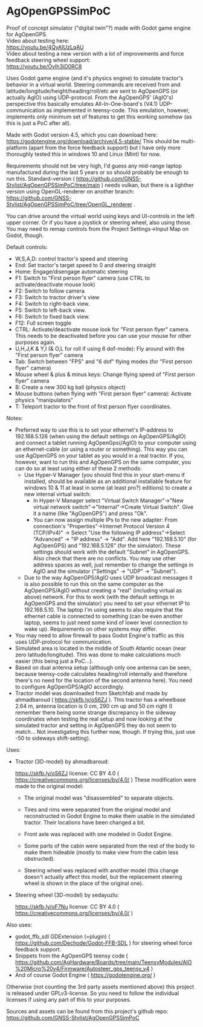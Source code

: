 # AgOpenGPSSimPoC

Proof of concept simulator ("digital twin"?) made with Godot game engine for AgOpenGPS.  
Video about testing here:  
https://youtu.be/4QyAIUzLqAU  
Video about testing a new version with a lot of improvements and force feedback steering wheel support:  
https://youtu.be/OvIh3iD0RC8

Uses Godot game engine (and it's physics engine) to simulate tractor's behavior in a virtual world. Steering commands are received from and latitude/longitude/height/heading/roll/etc are sent to AgOpenGPS (or actually AgIO) using UDP-protocol. From the AgOpenGPS' (AgIO's) perspective this basically emulates All-In-One-board's (V4.1) UDP-communication as implemented in teensy-code. This emulation, however, implements only minimum set of features to get this working somehow (as this is just a PoC after all).

Made with Godot version 4.5, which you can download here: https://godotengine.org/download/archive/4.5-stable/ This should be multi-platform (apart from the force feedback support) but I have only more thoroughly tested this in windows 10 and Linux (Mint) for now.

Requirements should not be very high, I'd guess any mid-range laptop manufactured during the last 5 years or so should probably be enough to run this. Standard-version ( https://github.com/GNSS-Stylist/AgOpenGPSSimPoC/tree/main ) needs vulkan, but there is a lighther version using OpenGL-renderer on another branch: https://github.com/GNSS-Stylist/AgOpenGPSSimPoC/tree/OpenGL_renderer .

You can drive around the virtual world using keys and UI-controls in the left upper corner. Or if you have a joystick or steering wheel, also using those. You may need to remap controls from the Project Settings->Input Map on Godot, though.

Default controls:

- W,S,A,D: control tractor's speed and steering
- End: Set tractor's target speed to 0 and steering straight
- Home: Engage/disengage automatic steering
- F1: Switch to "First person flyer" camera (use CTRL to activate/deactivate mouse look)
- F2: Switch to follow camera
- F3: Switch to tractor driver's view
- F4: Switch to right-back view.
- F5: Switch to left-back view.
- F6: Switch to fixed back view.
- F12: Full screen toggle
- CTRL: Activate/deactivate mouse look for "First person flyer" camera. This needs to be deactivated before you can use your mouse for other purposes again.
- U,H,J,K & Y,I (& O,L for roll if using 6 dof-mode): Fly around with the "First person flyer" camera
- Tab: Switch between "FPS" and "6 dof" flying modes (for "First person flyer" camera)
- Mouse wheel & plus & minus keys: Change flying speed of "First person flyer" camera
- B: Create a new 300 kg ball (physics object)
- Mouse buttons (when flying with "First person flyer" camera): Activate physics "manipulators"
- T: Teleport tractor to the front of first person flyer coordinates.

Notes:

- Preferred way to use this is to set your ethernet's IP-address to 192.168.5.126 (when using the default settings on AgOpenGPS/AgIO) and connect a tablet running AgOpenGps(/AgIO) to your computer using an ethernet-cable (or using a router or something). This way you can use AgOpenGPS on your tablet as you would in a real tractor. If you, however, want to run this and AgOpenGPS on the same computer, you can do so at least using either of these 2 methods:
  - Use Hyper-V Manager (you should find this in your start-menu if installed, should be available as an additional installable feature for windows 10 & 11 at least in some (at least pro?) editions) to create a new internal virtual switch:
    - In Hyper-V Manager select "Virtual Switch Manager"->"New  virtual network switch"->"Internal"->Create Virtual Switch". Give it a name (like "AgOpenGPS") and press "Ok".
    - You can now assign multiple IPs to the new adapter: From connection's "Properties"->Internet Protocol Version 4 (TCP/IPv4)" -> Select "Use the following IP address"->Select "Advanced" -> "IP address" -> "Add". Add here "192.168.5.10" (for AgOpenGPS) and "192.168.5.126" (for the simulator). These settings should work with the default "Subnet" in AgOpenGPS. Also check that there are no conflicts. You may use other address spaces as well, just remember to change the settings in AgIO and the simulator ("Settings" -> "UDP" -> "Subnet").
  - Due to the way AgOpenGPS/AgIO uses UDP broadcast messages it is also possible to run this on the same computer as the AgOpenGPS/AgIO without creating a "real" (including virtual as above) network. For this to work (with the default settings in AgOpenGPS and the simulator) you need to set your ethernet IP to 192.168.5.10. The laptop I'm using seems to also require that the ethernet cable is connected to something (can be even another laptop, seems to just need some kind of lower level connection to wake up). Requirements on other systems may differ.
- You may need to allow firewall to pass Godot Engine's traffic as this uses UDP-protocol for communication.
- Simulated area is located in the middle of South Atlantic ocean (near zero latitude/longitude). This was done to make calculations much easier (this being just a PoC...).
- Based on dual antenna setup (although only one antenna can be seen, because teensy-code calculates heading/roll internally and therefore there's no need for the location of the second antenna here). You need to configure AgOpenGPS/AgIO accordingly.
- Tractor model was downloaded from Sketchfab and made by ahmadbaroud ( https://skfb.ly/oS6ZJ ). This tractor has a wheelbase 2.64 m, antenna location is 0 cm, 290 cm up and 50 cm right (I remember there being some strange discrepancy in the sideway coordinates when testing the real setup and now looking at the simulated tractor and setting in AgOpenGPS they do not seem to match... Not investigating this further now, though. If trying this, just use -50 to sideways shift-setting).

Uses:

- Tractor (3D-model) by ahmadbaroud:
  
  https://skfb.ly/oS6ZJ
  license: CC BY 4.0 ( https://creativecommons.org/licenses/by/4.0/ )
  These modification were made to the original model:
  
  - The original model was "disassembled" to separate objects.
  
  - Tires and rims were separated from the original model and reconstructed in Godot Engine to make them usable in the simulated tractor. Their locations have been changed a bit.
  
  - Front axle was replaced with one modeled in Godot Engine.
  
  - Some parts of the cabin were separated from the rest of the body to make them hideable (mostly to make view from the cabin less obstructed).
  
  - Steering wheel was replaced with another model (this change doesn't actually affect this model, but the replacement steering wheel is shown in the place of the original one).

- Steering wheel (3D-model) by sedayuzlu:
  
  https://skfb.ly/oF7Nu
  license: CC BY 4.0 ( https://creativecommons.org/licenses/by/4.0/ )

Also uses:

- godot_ffb_sdl GDExtension (=plugin) ( https://github.com/Dechode/Godot-FFB-SDL ) for steering wheel force feedback support.
- Snippets from the AgOpenGPS teensy code ( https://github.com/AgHardware/Boards/tree/main/TeensyModules/AIO%20Micro%20v4/Firmware/Autosteer_gps_teensy_v4 )
- And of course Godot Engine ( https://godotengine.org/ )

Otherwise (not counting the 3rd party assets mentioned above) this project is released under GPLv3-license. So you need to follow the individual licenses if using any part of this to your purposes.

Sources and assets can be found from this project's github repo: https://github.com/GNSS-Stylist/AgOpenGPSSimPoC
